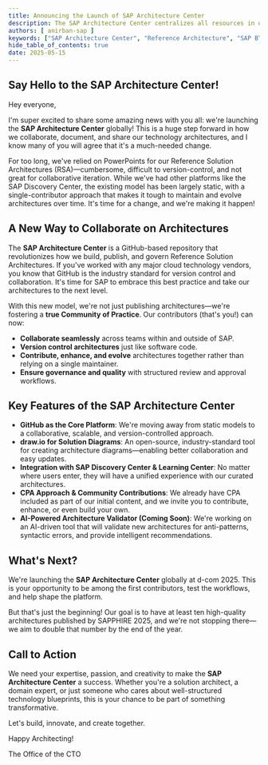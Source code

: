 ```yaml
---
title: Announcing the Launch of SAP Architecture Center
description: The SAP Architecture Center centralizes all resources in one place, enabling organizations to maximize cloud capabilities while ensuring that their solutions are secure, resilient, and optimized to their specific requirements.
authors: [ anirban-sap ]
keywords: ["SAP Architecture Center", "Reference Architecture", "SAP BTP"]
hide_table_of_contents: true
date: 2025-05-15
---
```


## Say Hello to the SAP Architecture Center!

Hey everyone,

I'm super excited to share some amazing news with you all: we're launching the **SAP Architecture Center** globally! This is a huge step forward in how we collaborate, document, and share our technology architectures, and I know many of you will agree that it's a much-needed change.

For too long, we've relied on PowerPoints for our Reference Solution Architectures (RSA)—cumbersome, difficult to version-control, and not great for collaborative iteration. While we've had other platforms like the SAP Discovery Center, the existing model has been largely static, with a single-contributor approach that makes it tough to maintain and evolve architectures over time. It's time for a change, and we're making it happen!

## A New Way to Collaborate on Architectures

The **SAP Architecture Center** is a GitHub-based repository that revolutionizes how we build, publish, and govern Reference Solution Architectures. If you've worked with any major cloud technology vendors, you know that GitHub is the industry standard for version control and collaboration. It's time for SAP to embrace this best practice and take our architectures to the next level.

With this new model, we're not just publishing architectures—we're fostering a **true Community of Practice**. Our contributors (that's you!) can now:

* **Collaborate seamlessly** across teams within and outside of SAP.
* **Version control architectures** just like software code.
* **Contribute, enhance, and evolve** architectures together rather than relying on a single maintainer.
* **Ensure governance and quality** with structured review and approval workflows.

## Key Features of the SAP Architecture Center

* **GitHub as the Core Platform**: We're moving away from static models to a collaborative, scalable, and version-controlled approach.
* **draw.io for Solution Diagrams**: An open-source, industry-standard tool for creating architecture diagrams—enabling better collaboration and easy updates.
* **Integration with SAP Discovery Center & Learning Center**: No matter where users enter, they will have a unified experience with our curated architectures.
* **CPA Approach & Community Contributions**: We already have CPA included as part of our initial content, and we invite you to contribute, enhance, or even build your own.
* **AI-Powered Architecture Validator (Coming Soon)**: We're working on an AI-driven tool that will validate new architectures for anti-patterns, syntactic errors, and provide intelligent recommendations.

## What's Next?

We're launching the **SAP Architecture Center** globally at d-com 2025. This is your opportunity to be among the first contributors, test the workflows, and help shape the platform.

But that's just the beginning! Our goal is to have at least ten high-quality architectures published by SAPPHIRE 2025, and we're not stopping there—we aim to double that number by the end of the year.

## Call to Action

We need your expertise, passion, and creativity to make the **SAP Architecture Center** a success. Whether you're a solution architect, a domain expert, or just someone who cares about well-structured technology blueprints, this is your chance to be part of something transformative.

Let's build, innovate, and create together.

Happy Architecting!

The Office of the CTO
